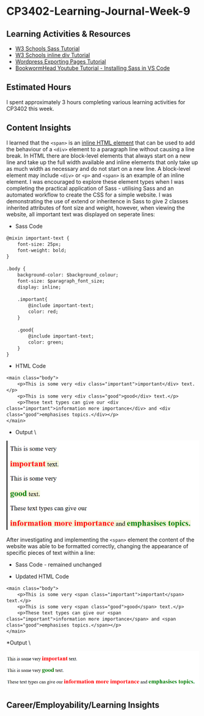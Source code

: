 # CP3402-Learning-Journal-Week-9

## Learning Activities & Resources
* [W3 Schools Sass Tutorial](https://www.w3schools.com/sass/)
* [W3 Schools inline div Tutorial](https://www.w3schools.com/html/html_blocks.asp)
* [Wordpress Exporting Pages Tutorial](https://wordpress.com/support/export/)
* [BookwormHead Youtube Tutorial - Installing Sass in VS Code](https://www.youtube.com/watch?v=DvqDO_EiQ6M)

## Estimated Hours
I spent approximately 3 hours completing various learning activities for CP3402 this week. 

## Content Insights
I learned that the `<span>` is an [inline HTML element](https://www.w3schools.com/html/html_blocks.asp) that can be used to add the behaviour of a `<div>` element to a paragraph line without causing a line break. In HTML there are block-level elements that always start on a new line and take up the full width available and inline elements that only take up as much width as necessary and do not start on a new line. A block-level element may include `<div>` or `<p>` and `<span>` is an example of an inline element. I was encouraged to explore these element types when I was completing the practical application of Sass - utilising Sass and an automated workflow to create the CSS for a simple website. I was demonstrating the use of extend or inheritence in Sass to give 2 classes inherited attributes of font size and weight, however, when viewing the website, all important text was displayed on seperate lines:
* Sass Code
```
@mixin important-text {
    font-size: 25px;
    font-weight: bold;
}

.body {
    background-color: $background_colour;
    font-size: $paragraph_font_size;
    display: inline;

    .important{
        @include important-text;
        color: red;
    }

    .good{
        @include important-text;
        color: green;
    }
}
```
* HTML Code
```
<main class="body">
    <p>This is some very <div class="important">important</div> text.</p>
    <p>This is some very <div class="good">good</div> text.</p>
    <p>These text types can give our <div class="important">information more importance</div> and <div class="good">emphasises topics.</div></p>
</main>
```
* Output \

![Text Output Using Div Element](Text_Using_Div.png)

After investigating and implementing the `<span>` element the content of the website was able to be formatted correctly, changing the appearance of specific pieces of text within a line:

* Sass Code - remained unchanged

* Updated HTML Code
```
<main class="body">
    <p>This is some very <span class="important">important</span> text.</p>
    <p>This is some very <span class="good">good</span> text.</p>
    <p>These text types can give our <span class="important">information more importance</span> and <span class="good">emphasises topics.</span></p>
</main>
```

*Output \

![Text Output Using Span Element](Text_Using_Span.png)

## Career/Employability/Learning Insights

